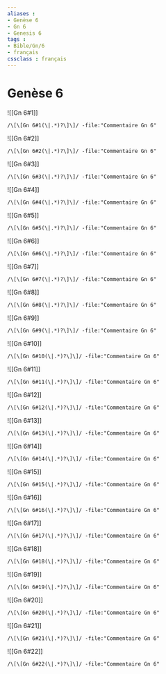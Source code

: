 ```yaml
---
aliases : 
- Genèse 6
- Gn 6
- Genesis 6
tags : 
- Bible/Gn/6
- français
cssclass : français
---
```


# Genèse 6

![[Gn 6#1]]

```query
/\[\[Gn 6#1(\|.*)?\]\]/ -file:"Commentaire Gn 6"
```

![[Gn 6#2]]

```query
/\[\[Gn 6#2(\|.*)?\]\]/ -file:"Commentaire Gn 6"
```

![[Gn 6#3]]

```query
/\[\[Gn 6#3(\|.*)?\]\]/ -file:"Commentaire Gn 6"
```

![[Gn 6#4]]

```query
/\[\[Gn 6#4(\|.*)?\]\]/ -file:"Commentaire Gn 6"
```

![[Gn 6#5]]

```query
/\[\[Gn 6#5(\|.*)?\]\]/ -file:"Commentaire Gn 6"
```

![[Gn 6#6]]

```query
/\[\[Gn 6#6(\|.*)?\]\]/ -file:"Commentaire Gn 6"
```

![[Gn 6#7]]

```query
/\[\[Gn 6#7(\|.*)?\]\]/ -file:"Commentaire Gn 6"
```

![[Gn 6#8]]

```query
/\[\[Gn 6#8(\|.*)?\]\]/ -file:"Commentaire Gn 6"
```

![[Gn 6#9]]

```query
/\[\[Gn 6#9(\|.*)?\]\]/ -file:"Commentaire Gn 6"
```

![[Gn 6#10]]

```query
/\[\[Gn 6#10(\|.*)?\]\]/ -file:"Commentaire Gn 6"
```

![[Gn 6#11]]

```query
/\[\[Gn 6#11(\|.*)?\]\]/ -file:"Commentaire Gn 6"
```

![[Gn 6#12]]

```query
/\[\[Gn 6#12(\|.*)?\]\]/ -file:"Commentaire Gn 6"
```

![[Gn 6#13]]

```query
/\[\[Gn 6#13(\|.*)?\]\]/ -file:"Commentaire Gn 6"
```

![[Gn 6#14]]

```query
/\[\[Gn 6#14(\|.*)?\]\]/ -file:"Commentaire Gn 6"
```

![[Gn 6#15]]

```query
/\[\[Gn 6#15(\|.*)?\]\]/ -file:"Commentaire Gn 6"
```

![[Gn 6#16]]

```query
/\[\[Gn 6#16(\|.*)?\]\]/ -file:"Commentaire Gn 6"
```

![[Gn 6#17]]

```query
/\[\[Gn 6#17(\|.*)?\]\]/ -file:"Commentaire Gn 6"
```

![[Gn 6#18]]

```query
/\[\[Gn 6#18(\|.*)?\]\]/ -file:"Commentaire Gn 6"
```

![[Gn 6#19]]

```query
/\[\[Gn 6#19(\|.*)?\]\]/ -file:"Commentaire Gn 6"
```

![[Gn 6#20]]

```query
/\[\[Gn 6#20(\|.*)?\]\]/ -file:"Commentaire Gn 6"
```

![[Gn 6#21]]

```query
/\[\[Gn 6#21(\|.*)?\]\]/ -file:"Commentaire Gn 6"
```

![[Gn 6#22]]

```query
/\[\[Gn 6#22(\|.*)?\]\]/ -file:"Commentaire Gn 6"
```

